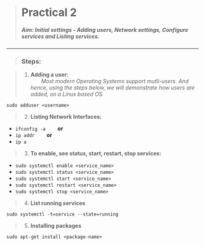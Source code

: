 > # **Practical 2**
> #####  Aim: Initial settings - Adding users, Network settings, Configure services and Listing services.
---

> ### Steps:

> 1. **Adding a user:**  
&nbsp;&nbsp;&nbsp;&nbsp;&nbsp;&nbsp; *Most modern Operating Systems support mutli-users. And hence, using the steps below, we will demonstrate how users are added, 
on a Linux based OS.*
```
sudo adduser <username>
```

> 2. **Listing Network Interfaces:**  
* `ifconfig -a`
&nbsp;&nbsp;&nbsp;&nbsp;&nbsp;&nbsp; **or**
* `ip addr`
&nbsp;&nbsp;&nbsp;&nbsp;&nbsp;&nbsp; **or**
* `ip a`

> 3. **To enable, see status, start, restart, stop services:**
* `sudo systemctl enable <service_name>`
* `sudo systemctl status <service_name>`
* `sudo systemctl start <service_name>`
* `sudo systemctl restart <service_name>`
* `sudo systemctl stop <service_name>` 

> 4. **List running services**  
```
sudo systemctl -t=service --state=running
```

> 5. **Installing packages**  
```
sudo apt-get install <package-name>
```
